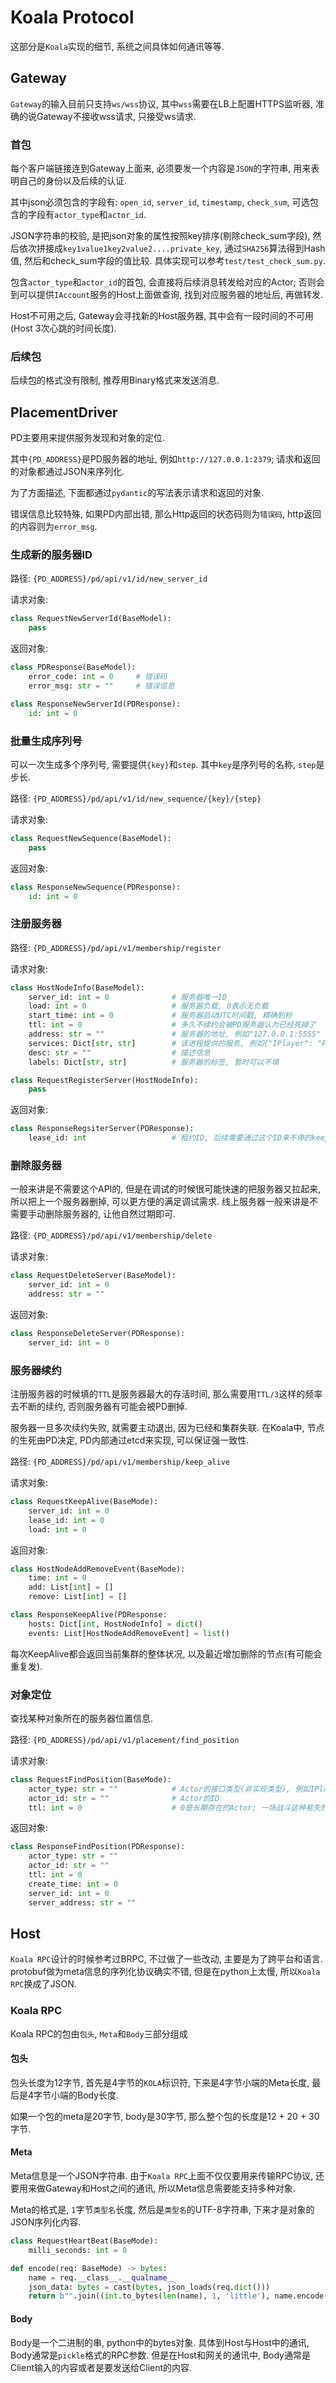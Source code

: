 # Koala Protocol

这部分是`Koala`实现的细节, 系统之间具体如何通讯等等.

## Gateway

`Gateway`的输入目前只支持`ws/wss`协议, 其中`wss`需要在LB上配置HTTPS监听器, 准确的说Gateway不接收wss请求, 只接受ws请求.

### 首包

每个客户端链接连到Gateway上面来, 必须要发一个内容是`JSON`的字符串, 用来表明自己的身份以及后续的认证.

其中json必须包含的字段有: `open_id`, `server_id`, `timestamp`, `check_sum`, 可选包含的字段有`actor_type`和`actor_id`.

JSON字符串的校验, 是把json对象的属性按照key排序(剔除check_sum字段), 然后依次拼接成`key1value1key2value2....private_key`, 通过`SHA256`算法得到Hash值, 然后和check_sum字段的值比较. 具体实现可以参考`test/test_check_sum.py`.

包含`actor_type`和`actor_id`的首包, 会直接将后续消息转发给对应的Actor; 否则会到可以提供`IAccount`服务的Host上面做查询, 找到对应服务器的地址后, 再做转发.

Host不可用之后, Gateway会寻找新的Host服务器, 其中会有一段时间的不可用(Host 3次心跳的时间长度).

### 后续包

后续包的格式没有限制, 推荐用Binary格式来发送消息.

## PlacementDriver

PD主要用来提供服务发现和对象的定位.

其中`{PD_ADDRESS}`是PD服务器的地址, 例如`http://127.0.0.1:2379`; 请求和返回的对象都通过JSON来序列化.

为了方面描述, 下面都通过`pydantic`的写法表示请求和返回的对象.

错误信息比较特殊, 如果PD内部出错, 那么Http返回的状态码则为`错误码`, http返回的内容则为`error_msg`.

### 生成新的服务器ID

路径: `{PD_ADDRESS}/pd/api/v1/id/new_server_id`

请求对象:
```python
class RequestNewServerId(BaseModel):
    pass
```

返回对象: 
```python
class PDResponse(BaseModel):
    error_code: int = 0     # 错误码
    error_msg: str = ""     # 错误信息

class ResponseNewServerId(PDResponse):
    id: int = 0
```

### 批量生成序列号

可以一次生成多个序列号, 需要提供`{key}`和`step`. 其中`key`是序列号的名称, `step`是步长.

路径: `{PD_ADDRESS}/pd/api/v1/id/new_sequence/{key}/{step}`

请求对象:
```python
class RequestNewSequence(BaseModel):
    pass
```

返回对象:
```python
class ResponseNewSequence(PDResponse):
    id: int = 0
```

### 注册服务器

路径: `{PD_ADDRESS}/pd/api/v1/membership/register`

请求对象:
```python
class HostNodeInfo(BaseModel):
    server_id: int = 0              # 服务器唯一ID
    load: int = 0                   # 服务器负载, 0表示无负载
    start_time: int = 0             # 服务器启动UTC时间戳, 精确到秒
    ttl: int = 0                    # 多久不续约会被PD服务器认为已经死掉了
    address: str = ""               # 服务器的地址, 例如"127.0.0.1:5555"
    services: Dict[str, str]        # 该进程提供的服务, 例如{"IPlayer": "Player", "IAccount": "AccountImpl"}
    desc: str = ""                  # 描述信息
    labels: Dict[str, str]          # 服务器的标签, 暂时可以不填

class RequestRegisterServer(HostNodeInfo):
    pass
```

返回对象:
```python
class ResponseRegsiterServer(PDResponse):
    lease_id: int                   # 租约ID, 后续需要通过这个ID来不停的keep alive, 否则服务器会被T下线
```

### 删除服务器

一般来讲是不需要这个API的, 但是在调试的时候很可能快速的把服务器又拉起来, 所以把上一个服务器删掉, 可以更方便的满足调试需求. 线上服务器一般来讲是不需要手动删除服务器的, 让他自然过期即可.

路径: `{PD_ADDRESS}/pd/api/v1/membership/delete`

请求对象:
```python
class RequestDeleteServer(BaseModel):
    server_id: int = 0
    address: str = ""
```

返回对象:
```python
class ResponseDeleteServer(PDResponse):
    server_id: int = 0
```

### 服务器续约

注册服务器的时候填的`TTL`是服务器最大的存活时间, 那么需要用`TTL/3`这样的频率去不断的续约, 否则服务器有可能会被PD删掉.

服务器一旦多次续约失败, 就需要主动退出, 因为已经和集群失联. 在Koala中, 节点的生死由PD决定, PD内部通过etcd来实现, 可以保证强一致性.

路径: `{PD_ADDRESS}/pd/api/v1/membership/keep_alive`

请求对象:
```python
class RequestKeepAlive(BaseMode):
    server_id: int = 0
    lease_id: int = 0
    load: int = 0
```

返回对象:
```python
class HostNodeAddRemoveEvent(BaseMode):
    time: int = 0
    add: List[int] = []
    remove: List[int] = []

class ResponseKeepAlive(PDResponse:
    hosts: Dict[int, HostNodeInfo] = dict()
    events: List[HostNodeAddRemoveEvent] = list()
```

每次KeepAlive都会返回当前集群的整体状况, 以及最近增加删除的节点(有可能会重复发).

### 对象定位

查找某种对象所在的服务器位置信息.

路径: `{PD_ADDRESS}/pd/api/v1/placement/find_position`

请求对象:
```python
class RequestFindPosition(BaseMode):
    actor_type: str = ""            # Actor的接口类型(非实现类型), 例如IPlayer, 而不是AccountImpl
    actor_id: str = ""              # Actor的ID
    ttl: int = 0                    # 0是长期存在的Actor; 一场战斗这种易失的对象, 暂时支持还不是很好, 后面会支持
```

返回对象:
```python
class ResponseFindPosition(PDResponse):
    actor_type: str = ""
    actor_id: str = ""
    ttl: int = 0
    create_time: int = 0
    server_id: int = 0
    server_address: str = ""
```

## Host

`Koala RPC`设计的时候参考过BRPC, 不过做了一些改动, 主要是为了跨平台和语言. protobuf做为meta信息的序列化协议确实不错, 但是在python上太慢, 所以`Koala RPC`换成了JSON.


### Koala RPC

Koala RPC的包由`包头`, `Meta`和`Body`三部分组成

#### 包头

包头长度为12字节, 首先是4字节的`KOLA`标识符, 下来是4字节小端的Meta长度, 最后是4字节小端的Body长度.

如果一个包的meta是20字节, body是30字节, 那么整个包的长度是12 + 20 + 30字节.

#### Meta

Meta信息是一个JSON字符串. 由于`Koala RPC`上面不仅仅要用来传输RPC协议, 还要用来做Gateway和Host之间的通讯, 所以Meta信息需要能支持多种对象.

Meta的格式是, `1`字节`类型名`长度, 然后是`类型名`的UTF-8字符串, 下来才是对象的JSON序列化内容.

```python
class RequestHeartBeat(BaseMode):
    milli_seconds: int = 0

def encode(req: BaseMode) -> bytes:
    name = req.__class__.__qualname__
    json_data: bytes = cast(bytes, json_loads(req.dict()))
    return b"".join((int.to_bytes(len(name), 1, 'little'), name.encode(), json_data))
```

#### Body

Body是一个二进制的串, python中的bytes对象. 具体到Host与Host中的通讯, Body通常是`pickle`格式的RPC参数. 但是在Host和网关的通讯中, Body通常是Client输入的内容或者是要发送给Client的内容.
